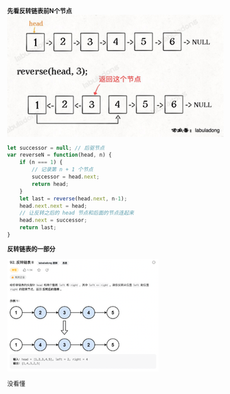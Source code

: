 **先看反转链表前N个节点**
<img src='./picture/pic3.png'/>

```js
let successor = null; // 后驱节点
var reverseN = function(head, n) {
    if (n === 1) {
        // 记录第 n + 1 个节点
        successor = head.next;
        return head;
    }
    let last = reverse(head.next, n-1);
    head.next.next = head;
    // 让反转之后的 head 节点和后面的节点连起来
    head.next = successor;
    return last;
}
```
**反转链表的一部分**

<img src='./picture/LC92.png' width=70%/>

没看懂